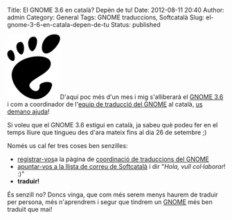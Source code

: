 Title: El GNOME 3.6 en català? Depèn de tu!
Date: 2012-08-11 20:40
Author: admin
Category: General
Tags: GNOME traduccions, Softcatalà
Slug: el-gnome-3-6-en-catala-depen-de-tu
Status: published

[<img src="./wp-content/uploads/2008/01/gnomefoot.png" title="logotip del GNOME" class="alignright size-full wp-image-274" width="122" height="150" />](http://gil.badall.net/wp-content/uploads/2008/01/gnomefoot.png)D'aquí poc més d'un mes i mig s'alliberarà el [GNOME 3.6](https://live.gnome.org/ThreePointFive "Calendari de llançament del GNOME 3.6") i com a coordinador de l'[equip de traducció del GNOME](http://l10n.gnome.org/teams/ca/ "Pàgina de l'equip de traducció del GNOME al català") al català, [us demano ajuda](http://llistes.softcatala.org/pipermail/gnome/2012-August/009063.html "Correu de coordinació de la traducció del GNOME 3.6")!

Si voleu que el GNOME 3.6 estigui en català, ja sabeu què podeu fer en el temps lliure que tingueu des d'ara mateix fins al dia 26 de setembre ;)

Només us cal fer tres coses ben senzilles:

- [registrar-vos](http://l10n.gnome.org/register/ "Formulari de registre a la pàgina d'estadístiques de traducció del GNOME")a la pàgina de [coordinació de traduccions del GNOME](http://l10n.gnome.org/ "Pàgina d'estadístiques de traducció del GNOME")
- [apuntar-vos a la llista de correu de Softcatalà](http://llistes.softcatala.org/mailman/listinfo/gnome "Llista de correu de Softcatalà de coordinació de la traducció del GNOME al català") i dir "*Hola, vull col·laborar*! :)"
- **traduir!**

És senzill no? Doncs vinga, que com més serem menys haurem de traduir per persona, més n'aprendrem i segur que tindrem un [GNOME](http://www.gnome.org "Pàgina web del projecte d'escriptori lliure GNOME") més ben traduït que mai!
